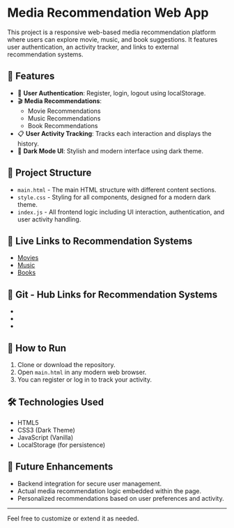 # Media Recommendation Web App

This project is a responsive web-based media recommendation platform where users can explore movie, music, and book suggestions. It features user authentication, an activity tracker, and links to external recommendation systems.

## 🔧 Features

- 🔐 **User Authentication**: Register, login, logout using localStorage.
- 🎬 **Media Recommendations**:
  - Movie Recommendations
  - Music Recommendations
  - Book Recommendations
- 📋 **User Activity Tracking**: Tracks each interaction and displays the history.
- 🎨 **Dark Mode UI**: Stylish and modern interface using dark theme.

## 📁 Project Structure

- `main.html` - The main HTML structure with different content sections.
- `style.css` - Styling for all components, designed for a modern dark theme.
- `index.js` - All frontend logic including UI interaction, authentication, and user activity handling.

## 🔗 Live Links to Recommendation Systems

- [Movies](https://movie-tau-snowy.vercel.app)
- [Music](https://music-recomendation.vercel.app)
- [Books](https://book-recomendation-system.vercel.app)

## 🔗 Git - Hub Links for Recommendation Systems
-
-
-
## 🚀 How to Run

1. Clone or download the repository.
2. Open `main.html` in any modern web browser.
3. You can register or log in to track your activity.

## 🛠️ Technologies Used

- HTML5
- CSS3 (Dark Theme)
- JavaScript (Vanilla)
- LocalStorage (for persistence)

## 📌 Future Enhancements

- Backend integration for secure user management.
- Actual media recommendation logic embedded within the page.
- Personalized recommendations based on user preferences and activity.

---

Feel free to customize or extend it as needed.
